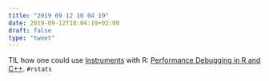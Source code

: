 ```yaml
---
title: "2019 09 12 10 04 19"
date: 2019-09-12T10:04:19+02:00
draft: false
type: "tweet"
---
```

TIL how one could use [Instruments](https://help.apple.com/instruments/mac/10.0/#/dev7b09c84f5) with R: [Performance Debugging in R and C++](https://const-ae.name/post/performance-debugging-in-r-and-cpp/). `#rstats`
